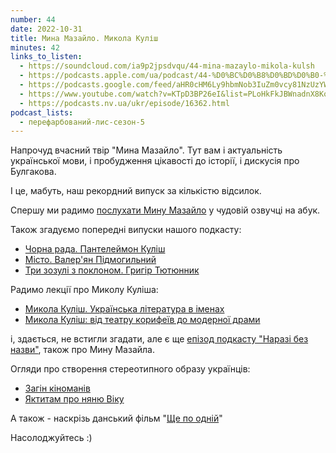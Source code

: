 ```yaml
---
number: 44
date: 2022-10-31
title: Мина Мазайло. Микола Куліш
minutes: 42
links_to_listen:
  - https://soundcloud.com/ia9p2jpsdvqu/44-mina-mazaylo-mikola-kulsh
  - https://podcasts.apple.com/ua/podcast/44-%D0%BC%D0%B8%D0%BD%D0%B0-%D0%BC%D0%B0%D0%B7%D0%B0%D0%B9%D0%BB%D0%BE-%D0%BC%D0%B8%D0%BA%D0%BE%D0%BB%D0%B0-%D0%BA%D1%83%D0%BB%D1%96%D1%88/id1563575488?i=1000584469701
  - https://podcasts.google.com/feed/aHR0cHM6Ly9hbmNob3IuZm0vcy81NzUzYWEwMC9wb2RjYXN0L3Jzcw/episode/ZTk4MTQwMmMtNmQzNS00MDY5LWEwZjctMjkwODI4NTExYzcz?sa=X&ved=0CA0QkfYCahcKEwjQ25KxjZr7AhUAAAAAHQAAAAAQAQ
  - https://www.youtube.com/watch?v=KTpD3BP26eI&list=PLoHkFkJBWnadnX8KoEABNZTWUVYw3NIJG&index=5
  - https://podcasts.nv.ua/ukr/episode/16362.html
podcast_lists:
  - перефарбований-лис-сезон-5
---
```


Напрочуд вчасний твір "Мина Мазайло". Тут вам і актуальність української мови,
і пробудження цікавості до історії, і дискусія про Булгакова.

І це, мабуть, наш рекордний випуск за кількістю відсилок.

Спершу ми радимо [послухати Мину Мазайло][1] у чудовій озвучці на абук.

Також згадуємо попередні випуски нашого подкасту:

- [Чорна рада. Пантелеймон Куліш][2]
- [Місто. Валер'ян Підмогильний][3]
- [Три зозулі з поклоном. Григір Тютюнник][4]

Радимо лекції про Миколу Куліша:

- [Микола Куліш. Українська література в іменах][5]
- [Микола Куліш: від театру корифеїв до модерної драми][6]

і, здається, не встигли згадати, але є ще [епізод подкасту "Наразі без назви"][7],
також про Мину Мазайла.

Огляди про створення стереотипного образу українців:

- [Загін кіноманів][8]
- [Яктитам про няню Віку][9]

А також \- наскрізь данський фільм "[Ще по одній][10]"

Насолоджуйтесь :)

[1]: https://abuk.com.ua/catalog/books/14
[2]: /перефарбований-лис/14/
[3]: /перефарбований-лис/23/
[4]: /перефарбований-лис/67/
[5]: https://youtu.be/0QHxWuHqy4g
[6]: https://youtu.be/DthW5oFOYuM
[7]: /наразі-без-назви/16/
[8]: https://youtu.be/evkr6wG3BY0
[9]: https://cutt.ly/yNJ8YJI
[10]: https://youtu.be/kWtI7_bPhsc
